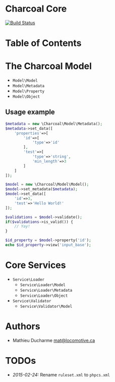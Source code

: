Charcoal Core
=============

[![Build Status](https://api.travis-ci.com/locomotivemtl/charcoal-core.svg?token=pGHp1Fn8uKqLp5exqFVS)](https://magnum.travis-ci.com/locomotivemtl/charcoal-core)

# Table of Contents


# The Charcoal Model

- `Model\Model`
- `Model\Metadata`
- `Model\Property`
- `Model\Object`


## Usage example

``` php
$metadata = new \Charcoal\Model\Metadata();
$metadata->set_data([
	'properties'=>[
		'id'=>[
			'type'=>'id'
		],
		'test'=>[
			'type'=>'string',
			'min_length'=>3
		]
	]
]);

$model = new \Charcoal\Model\Model();
$model->set_metadata($metadata);
$model->set_data([
	'id'=>3,
	'test'=>'Hello World!'
]);

$validations = $model->validate();
if($validations->is_valid()) {
	// Yay!
}

$id_property = $model->property('id');
echo $id_property->view('input_base');
```

# Core Services

- `Service\Loader`
  - `Service\Loader\Model`
  - `Service\Loader\Metadata`
  - `Service\Loader\Object`
- `Service\Validator`
  - `Service\Validator\Model`


# Authors

- Mathieu Ducharme <mat@locomotive.ca>

# TODOs

- _2015-02-24:_ Rename `ruleset.xml` to `phpcs.xml`
